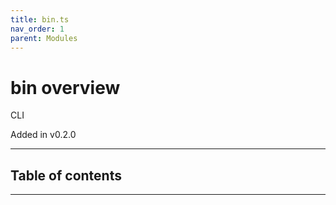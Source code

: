 ```yaml
---
title: bin.ts
nav_order: 1
parent: Modules
---
```


# bin overview

CLI

Added in v0.2.0

---

<h2 class="text-delta">Table of contents</h2>

---
